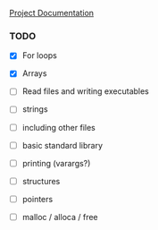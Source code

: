 [Project Documentation](/doc/doc_gen.md)

### TODO
- [x] For loops
- [x] Arrays
- [ ] Read files and writing executables

- [ ] strings
- [ ] including other files
- [ ] basic standard library
- [ ] printing (varargs?)

- [ ] structures
- [ ] pointers
- [ ] malloc / alloca / free

